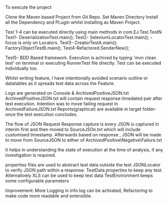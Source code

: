 To execute the project

Clone the Maven based Project from Git Repo.
Set Maven Directory
Install all the Dependency and PLugin whilst installing as Maven Project.

Test 1-4 can be executed directly using main methods in com.EJ.Test.TestN
Test1- DeserializationTest.main();
Test2- SeleniumLocatorTest.main(); - focus is only on Locators.
Test3- CreatorTestA.main(); FactoryObjectTestB.main();
Test4-Refactored.SenderNew();

Test5- BDD Based framework.
Execution is achived by typing 'mvn clean test' on terminal or executing RunnerTest file directly.
Test can be executed individually too.

Whilst writing feature, I have intentionally avoided scenario outline or datatables as it spreads test data across the Feature.

Logs are generated on Console & ArchivedPositiveJSON.txt
ArchivedPositiveJSON.txt will contain request response timedated pair after test execution.
Intention was to move failing request in ArchivedFailureJSON.txt
Reports(graphical) are available in target folder- once the test execution concludes.

The flow of JSON Request Response capture is every JSON is captured in interim first and then moved to SourceJSOn.txt which will include customised timestamp.
Afterwards based on response , JSON will be made to move from SourceJSON to either of ArchivedPositive\Negative\Failure.txt

It helps in understanding the state of execution at the time of analysis, if any investigation is required.



properties files are used to abstract test data outside the test
        JSONLocator to verify JSON path within a response.
        TestData.properties to keep any test. Alternatively XLS can be used to keep test data
        TestEnvironment keeps some configurable parameters

Improvement: More Logging in info.log can be activated, Refactoring to make code more readable and extensible.

